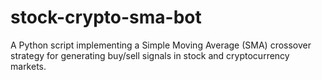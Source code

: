 # stock-crypto-sma-bot
A Python script implementing a Simple Moving Average (SMA) crossover strategy for generating buy/sell signals in stock and cryptocurrency markets.
